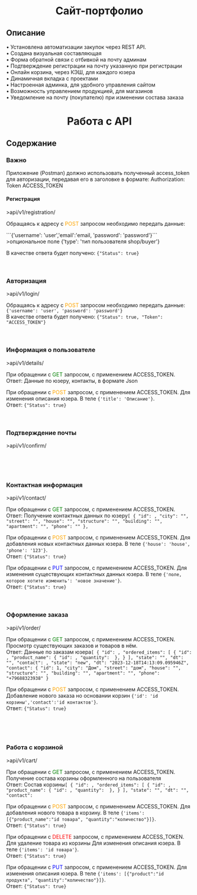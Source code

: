 <link rel="stylesheet" href="css/style.css" />
<h1 align="center"> Сайт-портфолио </h1>
<h2>Описание</h2>
• Установлена автоматизации закупок через REST API.<br/>
• Создана визуальная составляющая<br/>
• Форма обратной связи с отбивкой на почту админам<br/>
• Подтверждение регистрации на почту указанную при регистрации<br/>
• Онлайн корзина, через КЭШ, для каждого юзера<br/>
• Динамичная вкладка с проектами<br/>
• Настроенная админка, для удобного управления сайтом<br/>
• Возможность управлением продукцией, для магазинов<br/>
• Уведомление на почту (покупателю) при изменении состава заказа<br/>

<h1 align="center"> Работа с API </h1>
<h2>Содержание</h2>
<h3>Важно</h3>
Приложение (Postman) должно использовать полученный access_token для авторизации, передавая его в заголовке в формате:
Authorization: Token ACCESS_TOKEN

<h4>Регистрация</h3>
>api/v1/registration/
 
<p>Обращаясь к адресу с <span style="color: orange">POST</span> запросом необходимо передать данные:</p> ```{'username': 'user','email':'email, 'password': 'password'}```
>опциональное поле {'type': 'тип пользователя shop/buyer'}
 

В качестве ответа будет получено: 
```{"Status": true}```<br/><br/><br/>
<h3>Авторизация</h3>
>api/v1/login/
 
Обращаясь к адресу с <span style="color: orange">POST</span> запросом необходимо передать данные: ```{'username': 'user', 'password': 'password'}```
<br/>
В качестве ответа будет получено: ```{"Status": true, "Token": "ACCESS_TOKEN"}```<br/><br/><br/>

<h3>Информация о пользователе</h3>
>api/v1/details/
 
При обращении с <span style="color: green">GET</span> запросом, с применением ACCESS_TOKEN.
<br/>
Ответ: Данные по юзеру, контакты, в формате Json

При обращении с <span style="color: orange">POST</span> запросом, с применением ACCESS_TOKEN. 
Для изменения описания юзера. В теле ```{'title': 'Описание'}```. <br/>
Ответ: ```{"Status": true}```<br/><br/><br/>

<h3>Подтверждение почты</h3>
>api/v1/confirm/

<br/><br/><br/>

<h3>Контактная информация</h3>
>api/v1/contact/

При обращении с <span style="color: green">GET</span> запросом, с применением ACCESS_TOKEN.
<br/>
Ответ: Получение контактных данных по юзеру```[
    {
        "id": ,
        "city": "",
        "street": "",
        "house": "",
        "structure": "",
        "building": "",
        "apartment": "",
        "phone": ""
    },```

При обращении с <span style="color: orange">POST</span> запросом, с применением ACCESS_TOKEN.
Для добавления новых контактных данных юзера. В теле ```{'house': 'house', 'phone': '123'}```. <br/>
Ответ: ```{"Status": true}```

При обращении с <span style="color: blue">PUT</span> запросом, с применением ACCESS_TOKEN.
Для изменения существующих контактных данных юзера. В теле ```{'поле, которое хотите изменить': 'новое значение'}```. <br/>
Ответ: ```{"Status": true}```
<br/><br/><br/>

<h3>Оформление заказа</h3>
>api/v1/order/

При обращении с <span style="color: green">GET</span> запросом, с применением ACCESS_TOKEN. Просмотр существующих заказов и товаров в нём.
<br/>
Ответ: Данные по заказам юзера```[
    {
        "id": ,
        "ordered_items": [
            {
                "id": ,
                "product_name": {
                    "id": ,
                    "quantity": 
                },
            }
        ],
        "state": "",
        "dt": "",
        "contact":
,
        "state": "new",
        "dt": "2023-12-18T14:13:09.095946Z",
        "contact": {
            "id": 1,
            "city": "Дом",
            "street": "дом",
            "house": "",
            "structure": "",
            "building": "",
            "apartment": "",
            "phone": "+79688323938"
        }```

При обращении с <span style="color: orange">POST</span> запросом, с применением ACCESS_TOKEN.
Добавление нового заказа но основании корзин  ```{'id': 'id корзины','contact':'id контактов'}```. <br/>
Ответ: ```{"Status": true}```

<br/><br/><br/>

<h3>Работа с корзиной</h3>
>api/v1/cart/

При обращении с <span style="color: green">GET</span> запросом, с применением ACCESS_TOKEN. Получение состава корзины оформленного на пользователя
<br/>
Ответ: Состав корзины```[
    {
        "id": ,
        "ordered_items": [
            {
                "id": ,
                "product_name": {
                    "id": ,
                    "quantity": 
                },
            }
        ],
        "state": "",
        "dt": "",
        "contact": ```

При обращении с <span style="color: orange">POST</span> запросом, с применением ACCESS_TOKEN.
Для добавления нового товара в корзину. В теле ```{'items': [{"product_name":"id товара", "quantity":"количество"}]}```. <br/>
Ответ: ```{"Status": true}```

При обращении с <span style="color: red">DELETE</span> запросом, с применением ACCESS_TOKEN. Для удаление товара из корзины
Для изменения описания юзера. В теле ```{'items': 'id товара'}```. <br/>
Ответ: ```{"Status": true}```

При обращении с <span style="color: blue">PUT</span> запросом, с применением ACCESS_TOKEN.
Для изменения описания юзера. В теле ```{'items': [{"product":"id продукта", "quantity":"количество"}]}```. <br/>
Ответ: ```{"Status": true}```
<br/><br/><br/>